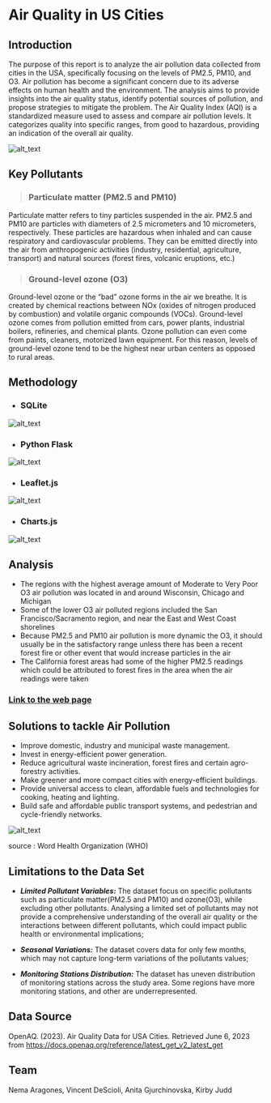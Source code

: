 # Air Quality in US Cities

##  Introduction

The purpose of this report is to analyze the air pollution data collected from cities in the USA, specifically focusing on the levels of PM2.5, PM10, and O3. Air pollution has become a significant concern due to its adverse effects on human health and the environment. The analysis aims to provide insights into the air quality status, identify potential sources of pollution, and propose strategies to mitigate the problem. 
The Air Quality Index (AQI) is a standardized measure used to assess and compare air pollution levels. It categorizes quality into specific ranges, from good to hazardous, providing an indication of the overall air quality.

![alt_text](https://github.com/kirbyjudd/Project-3-Data-Visualizations/blob/main/Images/pm_levels_updated.png)

##  Key Pollutants

> ### Particulate matter (PM2.5 and PM10)

Particulate matter refers to tiny particles suspended in the air. PM2.5 and PM10 are particles with diameters of 2.5 micrometers and 10 micrometers, respectively. These particles are hazardous when inhaled and can cause respiratory and cardiovascular problems. They can be emitted directly into the air from anthropogenic activities (industry, residential, agriculture, transport) and natural sources (forest fires, volcanic eruptions, etc.)

> ### Ground-level ozone (O3)

Ground-level ozone or the “bad” ozone forms in the air we breathe. It is created by chemical reactions between NOx (oxides of nitrogen produced by combustion) and volatile organic compounds (VOCs). Ground-level ozone comes from pollution emitted from cars, power plants, industrial boilers, refineries, and chemical plants. Ozone pollution can even come from paints, cleaners, motorized lawn equipment. For this reason, levels of ground-level ozone tend to be the highest near urban centers as opposed to rural areas.

##  Methodology 

* ### SQLite

![alt_text](https://github.com/kirbyjudd/Project-3-Data-Visualizations/blob/main/Images/SQLite.png)

* ### Python Flask

![alt_text](https://github.com/kirbyjudd/Project-3-Data-Visualizations/blob/main/Images/Flask1.png)

* ### Leaflet.js

![alt_text](https://github.com/kirbyjudd/Project-3-Data-Visualizations/blob/main/Images/Map.png)

* ### Charts.js

![alt_text](https://github.com/kirbyjudd/Project-3-Data-Visualizations/blob/main/Images/Charts.js.png)

## Analysis
* The regions with the highest average amount of Moderate to Very Poor O3 air pollution was located in and around Wisconsin, Chicago and Michigan
* Some of the lower O3 air polluted regions included the San Francisco/Sacramento region, and near the East and West Coast shorelines
* Because PM2.5 and PM10 air pollution is more dynamic the O3, it should usually be in the satisfactory range unless there has been a recent forest fire or other event that would increase particles in the air
* The California forest areas had some of the higher PM2.5 readings which could be attributed to forest fires in the area when the air readings were taken
### [Link to the web page](https://kirbyjudd.github.io/Project-3-Data-Visualizations/)

##  Solutions to tackle Air Pollution

* Improve domestic, industry and municipal waste management.
* Invest in energy-efficient power generation.
* Reduce agricultural waste incineration, forest fires and certain agro-forestry activities.
* Make greener and more compact cities with energy-efficient buildings.
* Provide universal access to clean, affordable fuels and technologies for cooking, heating and lighting.
* Build safe and affordable public transport systems, and pedestrian and cycle-friendly networks.

![alt_text](https://github.com/kirbyjudd/Project-3-Data-Visualizations/blob/main/Images/Solutions.png)

source : Word Health Organization (WHO)

## Limitations to the Data Set

* **_Limited Pollutant Variables:_** The dataset focus on specific pollutants such as particulate matter(PM2.5 and PM10) and ozone(O3), while excluding other pollutants. Analysing a limited set of pollutants may not provide a comprehensive understanding of the overall air quality or the interactions between different pollutants, which could impact public health or environmental implications;

* **_Seasonal Variations:_** The dataset covers data for only few months, which may not capture long-term variations of the pollutants values;

* **_Monitoring Stations Distribution:_** The dataset has uneven distribution of monitoring stations across the study area. Some regions have more monitoring stations, and other are underrepresented. 


##  Data Source

OpenAQ. (2023). Air Quality Data for USA Cities. Retrieved June 6, 2023 from https://docs.openaq.org/reference/latest_get_v2_latest_get

## Team  

Nema Aragones, Vincent DeScioli, Anita Gjurchinovska, Kirby Judd


